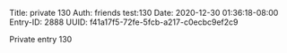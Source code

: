 Title: private 130
Auth: friends test:130
Date: 2020-12-30 01:36:18-08:00
Entry-ID: 2888
UUID: f41a17f5-72fe-5fcb-a217-c0ecbc9ef2c9

Private entry 130